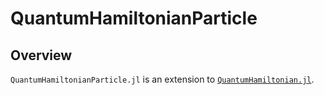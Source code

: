 # QuantumHamiltonianParticle

## Overview

`QuantumHamiltonianParticle.jl` is an extension to [`QuantumHamiltonian.jl`](https://github.com/kyungminlee/QuantumHamiltonian.jl).